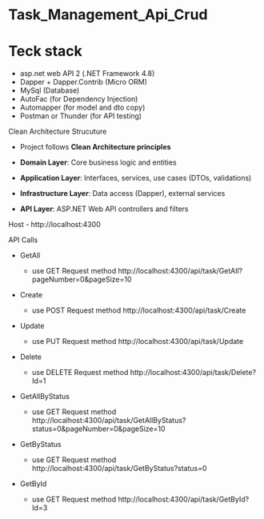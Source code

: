 # Task_Management_Api_Crud

# Teck stack

- asp.net web API 2 (.NET Framework 4.8)
- Dapper + Dapper.Contrib (Micro ORM)
- MySql (Database)
- AutoFac (for Dependency Injection)
- Automapper (for model and dto copy)
- Postman or Thunder (for API testing)

Clean Architecture Strucuture

- Project follows **Clean Architecture principles**

- **Domain Layer**: Core business logic and entities
- **Application Layer**: Interfaces, services, use cases (DTOs, validations)
- **Infrastructure Layer**: Data access (Dapper), external services
- **API Layer**: ASP.NET Web API controllers and filters

Host - http://localhost:4300

API Calls

- GetAll
  - use GET Request method
    http://localhost:4300/api/task/GetAll?pageNumber=0&pageSize=10
- Create

  - use POST Request method
    http://localhost:4300/api/task/Create

- Update

  - use PUT Request method
    http://localhost:4300/api/task/Update

- Delete

  - use DELETE Request method
    http://localhost:4300/api/task/Delete?Id=1

- GetAllByStatus

  - use GET Request method
    http://localhost:4300/api/task/GetAllByStatus?status=0&pageNumber=0&pageSize=10

- GetByStatus

  - use GET Request method
    http://localhost:4300/api/task/GetByStatus?status=0

- GetById
  - use GET Request method
    http://localhost:4300/api/task/GetById?Id=3
